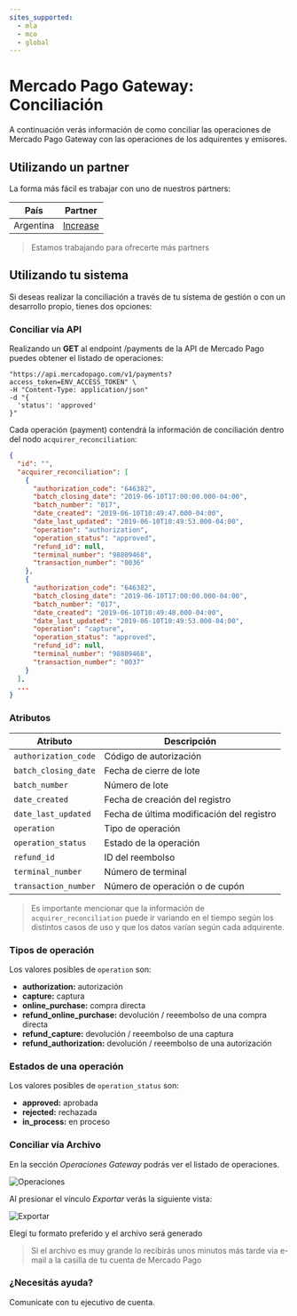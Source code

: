 ```yaml
---
sites_supported:
  - mla
  - mco
  - global
---
```


# Mercado Pago Gateway: Conciliación

A continuación verás información de como conciliar las operaciones de Mercado Pago Gateway con las operaciones de los adquirentes y emisores.

## Utilizando un partner

La forma más fácil es trabajar con uno de nuestros partners:

|País|Partner|
|---|---|
|Argentina|[Increase](https://www.increasecard.com/mercadopago/)|

> Estamos trabajando para ofrecerte más partners

## Utilizando tu sistema

Si deseas realizar la conciliación a través de tu sistema de gestión o con un desarrollo propio, tienes dos opciones:

### Conciliar vía API

Realizando un **GET** al endpoint /payments de la API de Mercado Pago puedes obtener el listado de operaciones:

```curl -X GET \
"https://api.mercadopago.com/v1/payments?access_token=ENV_ACCESS_TOKEN" \
-H "Content-Type: application/json"
-d "{
  'status': 'approved'
}"
```

Cada operación (payment) contendrá la información de conciliación dentro del nodo `acquirer_reconciliation`:

```json
{
  "id": "",
  "acquirer_reconciliation": [
    {
      "authorization_code": "646382",
      "batch_closing_date": "2019-06-10T17:00:00.000-04:00",
      "batch_number": "017",
      "date_created": "2019-06-10T10:49:47.000-04:00",
      "date_last_updated": "2019-06-10T10:49:53.000-04:00",
      "operation": "authorization",
      "operation_status": "approved",
      "refund_id": null,
      "terminal_number": "98809468",
      "transaction_number": "0036"
    },
    {
      "authorization_code": "646382",
      "batch_closing_date": "2019-06-10T17:00:00.000-04:00",
      "batch_number": "017",
      "date_created": "2019-06-10T10:49:48.000-04:00",
      "date_last_updated": "2019-06-10T10:49:53.000-04:00",
      "operation": "capture",
      "operation_status": "approved",
      "refund_id": null,
      "terminal_number": "98809468",
      "transaction_number": "0037"
    }
  ],
  ...
}
```

### Atributos

|Atributo|Descripción|
|---|---|
|`authorization_code`| Código de autorización |
|`batch_closing_date`| Fecha de cierre de lote |
|`batch_number`| Número de lote |
|`date_created`| Fecha de creación del registro |
|`date_last_updated`| Fecha de última modificación del registro |
|`operation`| Tipo de operación |
|`operation_status`| Estado de la operación |
|`refund_id`| ID del reembolso |
|`terminal_number`| Número de terminal |
|`transaction_number`| Número de operación o de cupón |

> Es importante mencionar que la información de `acquirer_reconciliation` puede ir variando en el tiempo según los distintos casos de uso y que los datos varían según cada adquirente.

### Tipos de operación

Los valores posibles de `operation` son:

* **authorization:** autorización
* **capture:** captura
* **online_purchase:** compra directa
* **refund_online_purchase:** devolución / reeembolso de una compra directa
* **refund_capture:** devolución / reeembolso de una captura
* **refund_authorization:** devolución / reeembolso de una autorización

### Estados de una operación

Los valores posibles de `operation_status` son:

* **approved:** aprobada
* **rejected:** rechazada
* **in_process:** en proceso

### Conciliar vía Archivo

En la sección _Operaciones Gateway_ podrás ver el listado de operaciones.

![Operaciones](/images/gateway/operations.png)

Al presionar el vínculo _Exportar_ verás la siguiente vista:

![Exportar](/images/gateway/export.png)

Elegí tu formato preferido y el archivo será generado

> Si el archivo es muy grande lo recibirás unos minutos más tarde via e-mail a la casilla de tu cuenta de Mercado Pago

### ¿Necesitás ayuda?

Comunicate con tu ejecutivo de cuenta.
